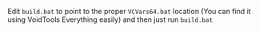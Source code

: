 Edit `build.bat` to point to the proper `VCVars64.bat` location (You can find it using VoidTools Everything easily) and then just run `build.bat`
